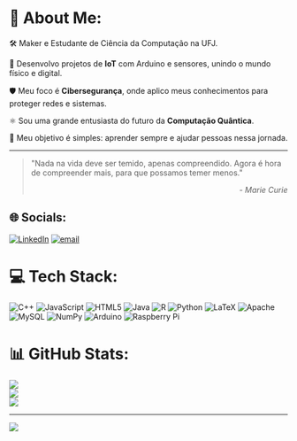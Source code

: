 # 💫 About Me:

🛠️ Maker e Estudante de Ciência da Computação na UFJ.

🤖 Desenvolvo projetos de **IoT** com Arduino e sensores, unindo o mundo físico e digital.

🛡️ Meu foco é **Cibersegurança**, onde aplico meus conhecimentos para proteger redes e sistemas.

⚛️ Sou uma grande entusiasta do futuro da **Computação Quântica**.

🌱 Meu objetivo é simples: aprender sempre e ajudar pessoas nessa jornada.

---

> "Nada na vida deve ser temido, apenas compreendido. Agora é hora de compreender mais, para que possamos temer menos."
> <p align="right"><em>- Marie Curie</em></p>



## 🌐 Socials:
[![LinkedIn](https://img.shields.io/badge/LinkedIn-%230077B5.svg?logo=linkedin&logoColor=white)](https://linkedin.com/in/https://shre.ink/tAZF) [![email](https://img.shields.io/badge/Email-D14836?logo=gmail&logoColor=white)](mailto:analuisavalerianocc@gmail.com) 

# 💻 Tech Stack:
 ![C++](https://img.shields.io/badge/c++-%2300599C.svg?style=plastic&logo=c%2B%2B&logoColor=white) ![JavaScript](https://img.shields.io/badge/javascript-%23323330.svg?style=plastic&logo=javascript&logoColor=%23F7DF1E) ![HTML5](https://img.shields.io/badge/html5-%23E34F26.svg?style=plastic&logo=html5&logoColor=white) ![Java](https://img.shields.io/badge/java-%23ED8B00.svg?style=plastic&logo=openjdk&logoColor=white) ![R](https://img.shields.io/badge/r-%23276DC3.svg?style=plastic&logo=r&logoColor=white) ![Python](https://img.shields.io/badge/python-3670A0?style=plastic&logo=python&logoColor=ffdd54) ![LaTeX](https://img.shields.io/badge/latex-%23008080.svg?style=plastic&logo=latex&logoColor=white)  ![Apache](https://img.shields.io/badge/apache-%23D42029.svg?style=plastic&logo=apache&logoColor=white) ![MySQL](https://img.shields.io/badge/mysql-4479A1.svg?style=plastic&logo=mysql&logoColor=white) ![NumPy](https://img.shields.io/badge/numpy-%23013243.svg?style=plastic&logo=numpy&logoColor=white) ![Arduino](https://img.shields.io/badge/-Arduino-00979D?style=plastic&logo=Arduino&logoColor=white) ![Raspberry Pi](https://img.shields.io/badge/-Raspberry_Pi-C51A4A?style=plastic&logo=Raspberry-Pi) 
# 📊 GitHub Stats:
![](https://github-readme-stats.vercel.app/api?username=Anavalerianob&theme=synthwave&hide_border=false&include_all_commits=true&count_private=false)<br/>
![](https://nirzak-streak-stats.vercel.app/?user=Anavalerianob&theme=synthwave&hide_border=false)<br/>
![](https://github-readme-stats.vercel.app/api/top-langs/?username=Anavalerianob&theme=synthwave&hide_border=false&include_all_commits=true&count_private=false&layout=compact)

---
[![](https://visitcount.itsvg.in/api?id=Anavalerianob&icon=2&color=12)](https://visitcount.itsvg.in)

<!-- Proudly created with GPRM ( https://gprm.itsvg.in ) -->
